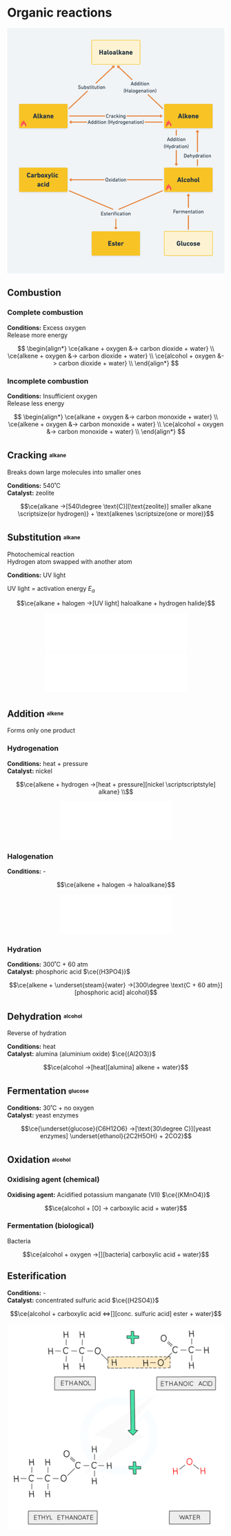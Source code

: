 # Organic reactions

![Organic reactions](images/organic-chemistry-reactions.png)

## Combustion

### Complete combustion

**Conditions:** Excess oxygen \
Release more energy

$$
\begin{align*}
  \ce{alkane + oxygen &-> carbon dioxide + water} \\
  \ce{alkene + oxygen &-> carbon dioxide + water} \\
  \ce{alcohol + oxygen &-> carbon dioxide + water} \\
\end{align*}
$$

### Incomplete combustion

**Conditions:** Insufficient oxygen \
Release less energy

$$
\begin{align*}
    \ce{alkane + oxygen &-> carbon monoxide + water} \\
    \ce{alkene + oxygen &-> carbon monoxide + water} \\
    \ce{alcohol + oxygen &-> carbon monoxide + water} \\
\end{align*}
$$

## Cracking <sup><sub><small>alkane</small></sub></sup>

Breaks down large molecules into smaller ones

**Conditions:** 540˚C \
**Catalyst:** zeolite

$$\ce{alkane ->[540\degree \text{C}][\text{zeolite}] smaller alkane \scriptsize(or hydrogen)} + \text{alkenes \scriptsize(one or more)}$$

## Substitution <sup><sub><small>alkane</small></sub></sup>

Photochemical reaction \
Hydrogen atom swapped with another atom

**Conditions:** UV light

UV light = activation energy $E_a$

$$\ce{alkane + halogen ->[UV light] haloalkane + hydrogen halide}$$

<div style="text-align: center;"><img src="images/substitution-1.png" alt="Substitution reaction 1"></div>
<div style="text-align: center;"><img src="images/substitution-2.png" alt="Substitution reaction 2"></div>

## Addition <sup><sub><small>alkene</small></sub></sup>

Forms only one product

### Hydrogenation

**Conditions:** heat + pressure \
**Catalyst:** nickel

$$\ce{alkene + hydrogen ->[heat + pressure][nickel \scriptscriptstyle] alkane} \\$$

<div style="text-align: center;"><img src="images/addition-hydrogenation.png" alt="Addition reaction (hydrogenation)"></div>

### Halogenation

**Conditions:** -

$$\ce{alkene + halogen -> haloalkane}$$

<div style="text-align: center;"><img src="images/addition-halogenation.png" alt="Addition reaction (halogenation)"></div>

### Hydration

**Conditions:** 300˚C + 60 atm \
**Catalyst:** phosphoric acid $\ce{(H3PO4)}$

$$\ce{alkene + \underset{steam}{water} ->[300\degree \text{C + 60 atm}][phosphoric acid] alcohol}$$

## Dehydration <sup><sub><small>alcohol</small></sub></sup>

Reverse of hydration

**Conditions:** heat \
**Catalyst:** alumina (aluminium oxide) $\ce{(Al2O3)}$

$$\ce{alcohol ->[heat][alumina] alkene + water}$$

## Fermentation <sup><sub><small>glucose</small></sub></sup>

**Conditions:** 30˚C + no oxygen \
**Catalyst:** yeast enzymes

$$\ce{\underset{glucose}{C6H12O6} ->[\text{30\degree C}][yeast enzymes] \underset{ethanol}{2C2H5OH} + 2CO2}$$

## Oxidation <sup><sub><small>alcohol</small></sub></sup>

### Oxidising agent (chemical)

**Oxidising agent:** Acidified potassium manganate (VII) $\ce{(KMnO4)}$

$$\ce{alcohol + [O] -> carboxylic acid + water}$$

### Fermentation (biological)

Bacteria

$$\ce{alcohol + oxygen ->[][bacteria] carboxylic acid + water}$$

## Esterification

**Conditions:** - \
**Catalyst:** concentrated sulfuric acid $\ce{(H2SO4)}$

$$\ce{alcohol + carboxylic acid <=>[][conc. sulfuric acid] ester + water}$$

![Esterification](images/esterification.png)
